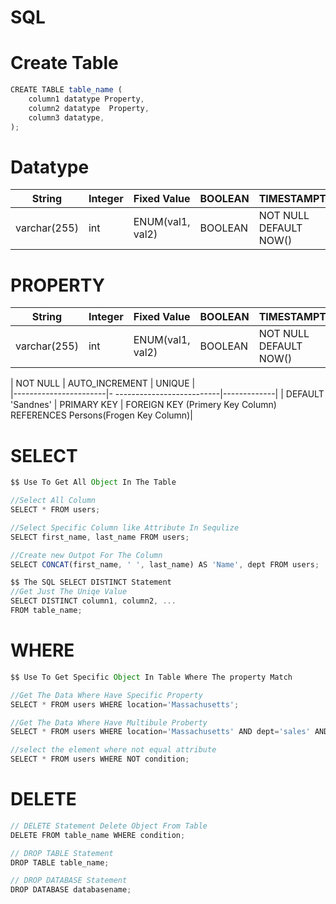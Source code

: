 # SQL

# Create Table 
```javascript
CREATE TABLE table_name (
    column1 datatype Property,
    column2 datatype  Property,
    column3 datatype,
);
```
# Datatype 
|        String       |       Integer      |    Fixed Value    |   BOOLEAN    |             TIMESTAMPTZ              |
| ------------------- | ------------------ | ------------------| -------------| -------------------------------------|
|     varchar(255)    |        int         |  ENUM(val1, val2) |   BOOLEAN    |       NOT NULL DEFAULT NOW()         |

# PROPERTY 

|        String       |       Integer      |    Fixed Value    |   BOOLEAN    |             TIMESTAMPTZ              |
| ------------------- | ------------------ | ------------------| -------------| -------------------------------------|
|     varchar(255)    |        int         |  ENUM(val1, val2) |   BOOLEAN    |       NOT NULL DEFAULT NOW()         |


|        NOT NULL       |       AUTO_INCREMENT       |   UNIQUE    |     
|-----------------------|- --------------------------|-------------|
| DEFAULT 'Sandnes'     |       PRIMARY KEY          |    FOREIGN KEY (Primery Key Column) REFERENCES Persons(Frogen Key Column)|



# SELECT
```javascript
$$ Use To Get All Object In The Table 

//Select All Column 
SELECT * FROM users;

//Select Specific Column like Attribute In Sequlize
SELECT first_name, last_name FROM users;

//Create new Outpot For The Column
SELECT CONCAT(first_name, ' ', last_name) AS 'Name', dept FROM users;

$$ The SQL SELECT DISTINCT Statement
//Get Just The Uniqe Value
SELECT DISTINCT column1, column2, ...
FROM table_name;


```

# WHERE
```javascript
$$ Use To Get Specific Object In Table Where The property Match 

//Get The Data Where Have Specific Property
SELECT * FROM users WHERE location='Massachusetts';

//Get The Data Where Have Multibule Proberty
SELECT * FROM users WHERE location='Massachusetts' AND dept='sales' AND dept='sales' AND dept='sales';

//select the element where not equal attribute
SELECT * FROM users WHERE NOT condition;

```

# DELETE

```javascript
// DELETE Statement Delete Object From Table
DELETE FROM table_name WHERE condition;

// DROP TABLE Statement
DROP TABLE table_name;

// DROP DATABASE Statement
DROP DATABASE databasename;

```

